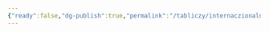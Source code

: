 ```yaml
---
{"ready":false,"dg-publish":true,"permalink":"/tabliczy/internaczionalnaya-gotika/poklonenie-volhvov/","dgPassFrontmatter":true}
---
```



